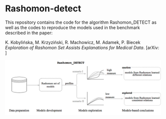 # Rashomon-detect


This repository contains the code for the algorithm Rashomon_DETECT as well as the codes to reproduce the models used in the benchmark described in the paper:

K. Kobylińska, M. Krzyziński, R. Machowicz, M. Adamek, P. Biecek *Exploration of Rashomon Set Assists Explanations
for Medical Data*. [arXiv: ]


![figures/Framework.png](figures/Framework.png)
